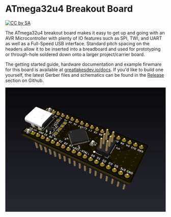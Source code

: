 # ATmega32u4 Breakout Board
[![CC by SA](https://i.creativecommons.org/l/by-sa/4.0/88x31.png)](https://creativecommons.org/licenses/by-sa/4.0/)

The ATmega32u4 breakout board makes it easy to get up and going with an AVR Microcontroller with plenty of IO features such as SPI, TWI, and UART as well as a Full-Speed USB interface. Standard pitch spacing on the headers allow it to be inserted into a breadboard and used for prototyping or through-hole soldered down onto a larger project/carrier board.

The getting started guide, hardware documentation and example firwmare for this board is available at [greatlakesdev.io/docs](https://greatlakesdev.io/docs). If you'd like to build one yourself, the latest Gerber files and schematics can be found in the [Release](https://github.com/greatlakesdev/atmega32u4_breakout/releases) section on Github.

![3d photo of the atmega32u4 breakout board](img/3d.png)


